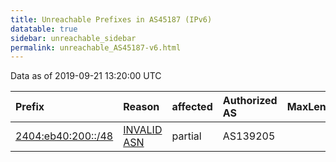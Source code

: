 ```yaml
---
title: Unreachable Prefixes in AS45187 (IPv6)
datatable: true
sidebar: unreachable_sidebar
permalink: unreachable_AS45187-v6.html
---
```


Data as of 2019-09-21 13:20:00 UTC


<div class="datatable-begin"></div>

| Prefix                                                         | Reason                                                                                                    | affected   | Authorized AS   |   MaxLength | Anchor                                       |   unreachable /48s |
|:---------------------------------------------------------------|:----------------------------------------------------------------------------------------------------------|:-----------|:----------------|------------:|:---------------------------------------------|-------------------:|
| [2404:eb40:200::/48](https://stat.ripe.net/2404:eb40:200::/48) | [INVALID ASN](https://rpki-validator.ripe.net/announcement-preview?asn=AS45187&prefix=2404:eb40:200::/48) | partial    | AS139205        |          48 | [APNIC](unreachable_APNIC_RPKI_Root-v6.html) |                  1 |

<div class="datatable-end"></div>